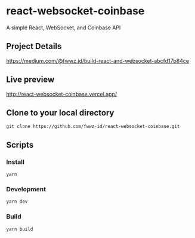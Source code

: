# react-websocket-coinbase
A simple React, WebSocket, and Coinbase API

## Project Details
https://medium.com/@fwwz.id/build-react-and-websocket-abcfd17b84ce

## Live preview
http://react-websocket-coinbase.vercel.app/

## Clone to your local directory
```
git clone https://github.com/fwwz-id/react-websocket-coinbase.git
```

## Scripts
### Install
```
yarn
```
### Development
```
yarn dev
```
### Build
```
yarn build
```
